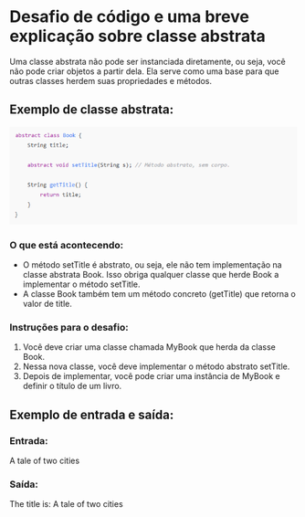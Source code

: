 # Desafio de código e uma breve explicação sobre classe abstrata

Uma classe abstrata não pode ser instanciada diretamente, ou seja, você não pode criar objetos a partir dela. Ela serve como uma base para que outras classes herdem suas propriedades e métodos.

## Exemplo de classe abstrata:
![imagem/exemplo1.png](imagem/exemplo1.png)

### O que está acontecendo:
- O método setTitle é abstrato, ou seja, ele não tem implementação na classe abstrata Book. Isso obriga qualquer classe que herde Book a implementar o método setTitle.
- A classe Book também tem um método concreto (getTitle) que retorna o valor de title.

### Instruções para o desafio:
1. Você deve criar uma classe chamada MyBook que herda da classe Book.
2. Nessa nova classe, você deve implementar o método abstrato setTitle.
3. Depois de implementar, você pode criar uma instância de MyBook e definir o título de um livro.

## Exemplo de entrada e saída:
### Entrada:
A tale of two cities

### Saída:
The title is: A tale of two cities

